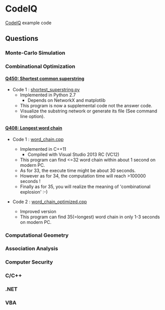 ﻿CodeIQ
===================
[CodeIQ](https://codeiq.jp/) example code

## Questions

### Monte-Carlo Simulation

### Combinational Optimization

#### [Q450: Shortest common superstring](https://codeiq.jp/ace/stakemura/q450)

* Code 1 : [shortest_superstring.py](shortest_superstring/shortest_superstring.py)
  * Implemented in Python 2.7
    * Depends on NetworkX and matplotlib
  * This program is now a supplemental code not the answer code.
  * Visualize the substring network or generate its file (See command line option).

#### [Q408: Longest word chain](https://codeiq.jp/ace/stakemura/q408)

* Code 1 : [word_chain.cpp](word_chain/word_chain.cpp)
  * Implemented in C++11
    * Compiled with Visual Studio 2013 RC (VC12)
  * This program can find <=32 word chain within about 1 second on modern PC.
  * As for 33, the execute time might be about 30 seconds.
  * However as for 34, the computation time will reach >100000 seconds !
  * Finally as for 35, you will realize the meaning of 'combinational explosion' :-)

* Code 2 : [word_chain_optimized.cpp](word_chain_optimized/word_chain_optimized.cpp)
  * Improved version
  * This program can find 35(=longest) word chain in only 1-3 seconds on modern PC.

### Computational Geometry

### Association Analysis

### Computer Security

### C/C++

### .NET

### VBA
